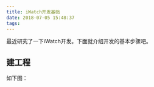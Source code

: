 ```yaml
---
title: iWatch开发基础
date: 2018-07-05 15:48:37
tags:
---
```

最近研究了一下iWatch开发。下面就介绍开发的基本步骤吧。
## 建工程
如下图：

